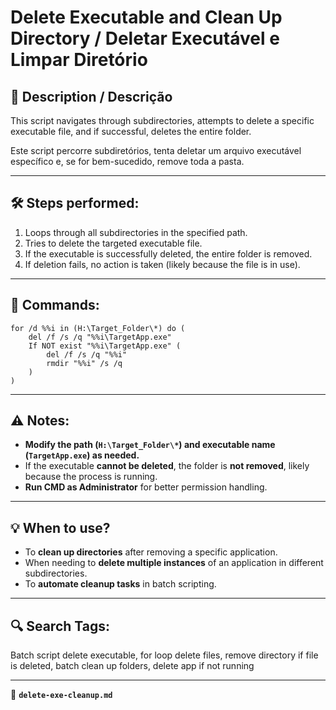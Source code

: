 # Delete Executable and Clean Up Directory / Deletar Executável e Limpar Diretório

## 📌 Description / Descrição
This script navigates through subdirectories, attempts to delete a specific executable file, and if successful, deletes the entire folder.

Este script percorre subdiretórios, tenta deletar um arquivo executável específico e, se for bem-sucedido, remove toda a pasta.

---

## 🛠 Steps performed:
1. Loops through all subdirectories in the specified path.
2. Tries to delete the targeted executable file.
3. If the executable is successfully deleted, the entire folder is removed.
4. If deletion fails, no action is taken (likely because the file is in use).

---

## 🔧 Commands:
```
for /d %%i in (H:\Target_Folder\*) do (
	del /f /s /q "%%i\TargetApp.exe"
	If NOT exist "%%i\TargetApp.exe" (
		del /f /s /q "%%i"
		rmdir "%%i" /s /q
	)
)
```

---

## ⚠️ Notes:
- **Modify the path (`H:\Target_Folder\*`) and executable name (`TargetApp.exe`) as needed.**
- If the executable **cannot be deleted**, the folder is **not removed**, likely because the process is running.
- **Run CMD as Administrator** for better permission handling.

---

## 💡 When to use?
- To **clean up directories** after removing a specific application.
- When needing to **delete multiple instances** of an application in different subdirectories.
- To **automate cleanup tasks** in batch scripting.

---

## 🔍 Search Tags:
Batch script delete executable, for loop delete files, remove directory if file is deleted, batch clean up folders, delete app if not running

---

📂 **`delete-exe-cleanup.md`**
